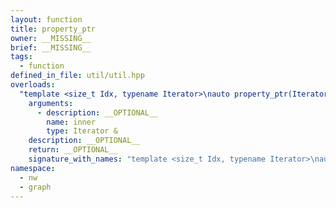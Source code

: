 ```yaml
---
layout: function
title: property_ptr
owner: __MISSING__
brief: __MISSING__
tags:
  - function
defined_in_file: util/util.hpp
overloads:
  "template <size_t Idx, typename Iterator>\nauto property_ptr(Iterator &)":
    arguments:
      - description: __OPTIONAL__
        name: inner
        type: Iterator &
    description: __OPTIONAL__
    return: __OPTIONAL__
    signature_with_names: "template <size_t Idx, typename Iterator>\nauto property_ptr(Iterator & inner)"
namespace:
  - nw
  - graph
---
```


